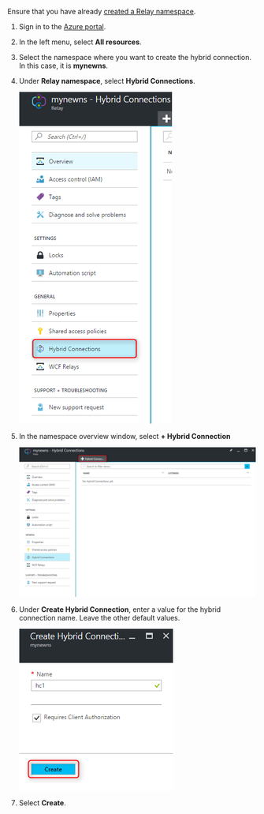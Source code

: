 Ensure that you have already [created a Relay namespace][namespace-how-to].

1. Sign in to the [Azure portal](https://portal.azure.cn).
2. In the left menu, select **All resources**.
3. Select the namespace where you want to create the hybrid connection. In this case, it is **mynewns**.  
4. Under **Relay namespace**, select **Hybrid Connections**.

    ![Create a hybrid connection](./media/relay-create-hybrid-connection-portal/create-hc-1.png)

5. In the namespace overview window, select **+ Hybrid Connection**
   
    ![Select the hybrid connection](./media/relay-create-hybrid-connection-portal/create-hc-2.png)
    
6. Under **Create Hybrid Connection**, enter a value for the hybrid connection name. Leave the other default values.
   
    ![Select New](./media/relay-create-hybrid-connection-portal/create-hc-3.png)
    
7. Select **Create**.

[namespace-how-to]: ../articles/service-bus-relay/relay-create-namespace-portal.md 